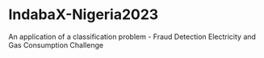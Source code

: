 # IndabaX-Nigeria2023
An application of a classification problem - Fraud Detection Electricity and Gas Consumption Challenge
